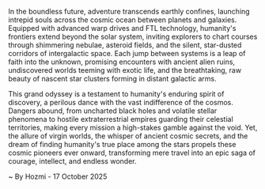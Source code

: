 
In the boundless future, adventure transcends earthly confines, launching intrepid souls across the cosmic ocean between planets and galaxies. Equipped with advanced warp drives and FTL technology, humanity's frontiers extend beyond the solar system, inviting explorers to chart courses through shimmering nebulae, asteroid fields, and the silent, star-dusted corridors of intergalactic space. Each jump between systems is a leap of faith into the unknown, promising encounters with ancient alien ruins, undiscovered worlds teeming with exotic life, and the breathtaking, raw beauty of nascent star clusters forming in distant galactic arms.

This grand odyssey is a testament to humanity's enduring spirit of discovery, a perilous dance with the vast indifference of the cosmos. Dangers abound, from uncharted black holes and volatile stellar phenomena to hostile extraterrestrial empires guarding their celestial territories, making every mission a high-stakes gamble against the void. Yet, the allure of virgin worlds, the whisper of ancient cosmic secrets, and the dream of finding humanity's true place among the stars propels these cosmic pioneers ever onward, transforming mere travel into an epic saga of courage, intellect, and endless wonder.

~ By Hozmi - 17 October 2025
